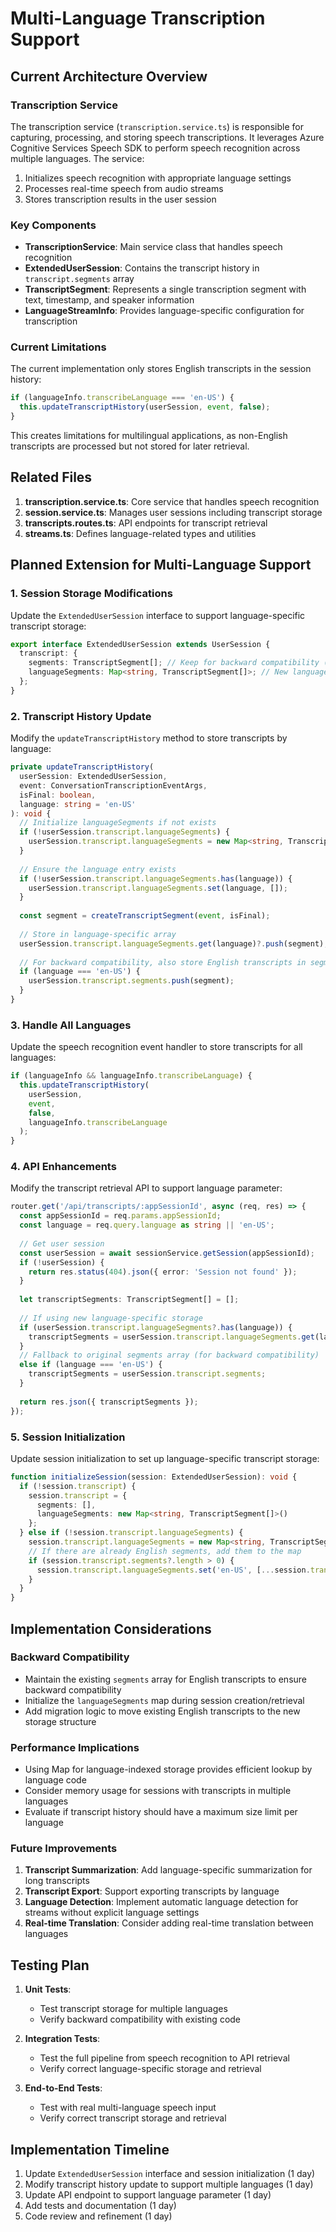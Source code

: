 # Multi-Language Transcription Support

## Current Architecture Overview

### Transcription Service

The transcription service (`transcription.service.ts`) is responsible for capturing, processing, and storing speech transcriptions. It leverages Azure Cognitive Services Speech SDK to perform speech recognition across multiple languages. The service:

1. Initializes speech recognition with appropriate language settings
2. Processes real-time speech from audio streams
3. Stores transcription results in the user session

### Key Components

- **TranscriptionService**: Main service class that handles speech recognition
- **ExtendedUserSession**: Contains the transcript history in `transcript.segments` array
- **TranscriptSegment**: Represents a single transcription segment with text, timestamp, and speaker information
- **LanguageStreamInfo**: Provides language-specific configuration for transcription

### Current Limitations

The current implementation only stores English transcripts in the session history:

```typescript
if (languageInfo.transcribeLanguage === 'en-US') {
  this.updateTranscriptHistory(userSession, event, false);
}
```

This creates limitations for multilingual applications, as non-English transcripts are processed but not stored for later retrieval.

## Related Files

1. **transcription.service.ts**: Core service that handles speech recognition
2. **session.service.ts**: Manages user sessions including transcript storage
3. **transcripts.routes.ts**: API endpoints for transcript retrieval
4. **streams.ts**: Defines language-related types and utilities

## Planned Extension for Multi-Language Support

### 1. Session Storage Modifications

Update the `ExtendedUserSession` interface to support language-specific transcript storage:

```typescript
export interface ExtendedUserSession extends UserSession {
  transcript: {
    segments: TranscriptSegment[]; // Keep for backward compatibility (English)
    languageSegments: Map<string, TranscriptSegment[]>; // New language-indexed map
  };
}
```

### 2. Transcript History Update

Modify the `updateTranscriptHistory` method to store transcripts by language:

```typescript
private updateTranscriptHistory(
  userSession: ExtendedUserSession, 
  event: ConversationTranscriptionEventArgs, 
  isFinal: boolean,
  language: string = 'en-US'
): void {
  // Initialize languageSegments if not exists
  if (!userSession.transcript.languageSegments) {
    userSession.transcript.languageSegments = new Map<string, TranscriptSegment[]>();
  }
  
  // Ensure the language entry exists
  if (!userSession.transcript.languageSegments.has(language)) {
    userSession.transcript.languageSegments.set(language, []);
  }
  
  const segment = createTranscriptSegment(event, isFinal);
  
  // Store in language-specific array
  userSession.transcript.languageSegments.get(language)?.push(segment);
  
  // For backward compatibility, also store English transcripts in segments array
  if (language === 'en-US') {
    userSession.transcript.segments.push(segment);
  }
}
```

### 3. Handle All Languages

Update the speech recognition event handler to store transcripts for all languages:

```typescript
if (languageInfo && languageInfo.transcribeLanguage) {
  this.updateTranscriptHistory(
    userSession, 
    event, 
    false, 
    languageInfo.transcribeLanguage
  );
}
```

### 4. API Enhancements

Modify the transcript retrieval API to support language parameter:

```typescript
router.get('/api/transcripts/:appSessionId', async (req, res) => {
  const appSessionId = req.params.appSessionId;
  const language = req.query.language as string || 'en-US';
  
  // Get user session
  const userSession = await sessionService.getSession(appSessionId);
  if (!userSession) {
    return res.status(404).json({ error: 'Session not found' });
  }
  
  let transcriptSegments: TranscriptSegment[] = [];
  
  // If using new language-specific storage
  if (userSession.transcript.languageSegments?.has(language)) {
    transcriptSegments = userSession.transcript.languageSegments.get(language) || [];
  } 
  // Fallback to original segments array (for backward compatibility)
  else if (language === 'en-US') {
    transcriptSegments = userSession.transcript.segments;
  }
  
  return res.json({ transcriptSegments });
});
```

### 5. Session Initialization

Update session initialization to set up language-specific transcript storage:

```typescript
function initializeSession(session: ExtendedUserSession): void {
  if (!session.transcript) {
    session.transcript = {
      segments: [],
      languageSegments: new Map<string, TranscriptSegment[]>()
    };
  } else if (!session.transcript.languageSegments) {
    session.transcript.languageSegments = new Map<string, TranscriptSegment[]>();
    // If there are already English segments, add them to the map
    if (session.transcript.segments?.length > 0) {
      session.transcript.languageSegments.set('en-US', [...session.transcript.segments]);
    }
  }
}
```

## Implementation Considerations

### Backward Compatibility

- Maintain the existing `segments` array for English transcripts to ensure backward compatibility
- Initialize the `languageSegments` map during session creation/retrieval
- Add migration logic to move existing English transcripts to the new storage structure

### Performance Implications

- Using Map for language-indexed storage provides efficient lookup by language code
- Consider memory usage for sessions with transcripts in multiple languages
- Evaluate if transcript history should have a maximum size limit per language

### Future Improvements

1. **Transcript Summarization**: Add language-specific summarization for long transcripts
2. **Transcript Export**: Support exporting transcripts by language
3. **Language Detection**: Implement automatic language detection for streams without explicit language settings
4. **Real-time Translation**: Consider adding real-time translation between languages

## Testing Plan

1. **Unit Tests**:
   - Test transcript storage for multiple languages
   - Verify backward compatibility with existing code

2. **Integration Tests**:
   - Test the full pipeline from speech recognition to API retrieval
   - Verify correct language-specific storage and retrieval

3. **End-to-End Tests**:
   - Test with real multi-language speech input
   - Verify correct transcript storage and retrieval

## Implementation Timeline

1. Update `ExtendedUserSession` interface and session initialization (1 day)
2. Modify transcript history update to support multiple languages (1 day)
3. Update API endpoint to support language parameter (1 day)
4. Add tests and documentation (1 day)
5. Code review and refinement (1 day)